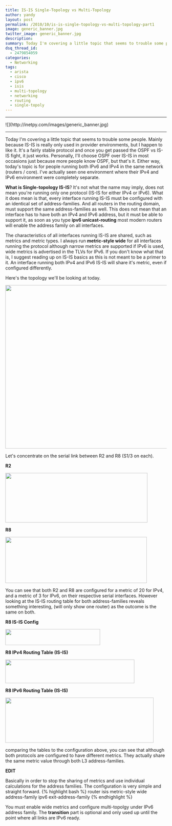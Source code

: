 ```yaml
---
title: IS-IS Single-Topology vs Multi-Topology
author: yandy
layout: post
permalink: /2010/10/is-is-single-topology-vs-multi-topology-part1
image: generic_banner.jpg
twitter_image: generic_banner.jpg
description: 
summary: Today I'm covering a little topic that seems to trouble some people. Mainly because IS-IS is really only used in provider environments, but I happen to like it. It's a fairly stable protocol and once you get passed the OSPF vs IS-IS fight, it just works. Personally, I'll choose OSPF over IS-IS in most occasions just because more people know OSPF, but that's it....
dsq_thread_id:
  - 2479854059
categories:
  - Networking
tags:
  - arista
  - cisco
  - ipv6
  - isis
  - multi-topology
  - networking
  - routing
  - single-topoly
---
```

<hr>
![](http://inetpy.com/images/generic_banner.jpg)
<hr>

Today I'm covering a little topic that seems to trouble some people. Mainly because IS-IS is really only used in provider environments, but I happen to like it. It's a fairly stable protocol and once you get passed the OSPF vs IS-IS fight, it just works. Personally, I'll choose OSPF over IS-IS in most occasions just because more people know OSPF, but that's it. Either way, today's topic is for people running both IPv6 and IPv4 in the same network (routers / core). I've actually seen one environment where their IPv4 and IPv6 environment were completely separate.
<!--more-->

**What is Single-topology IS-IS**? It's not what the name may imply, does not mean you're running only one protocol (IS-IS for either IPv4 or IPv6). What it does mean is that, every interface running IS-IS must be configured with an identical set of address-families. And all routers in the routing domain, must support the same address-families as well. This does not mean that an interface has to have both an IPv4 and IPv6 address, but it must be able to support it, as soon as you type **ipv6 unicast-routing** most modern routers will enable the address family on all interfaces.

The characteristics of all interfaces running IS-IS are shared, such as metrics and metric types. I always run **metric-style wide** for all interfaces running the protocol although narrow metrics are supported if IPv6 is used, wide metrics is advertised in the TLVs for IPv6. If you don't know what that is, I suggest reading up on IS-IS basics as this is not meant to be a primer to it. An interface running both IPv4 and IPv6 IS-IS will share it's metric, even if configured differently.

Here's the topology we'll be looking at today. 
<p></p>
<a href="{{ site.url }}/assets/images/is-is.png"><img class="aligncenter" title="IS-IS" alt="" src="{{ site.url }}/assets/images/is-is.png" width="679" height="511" /></a>

Let's concentrate on the serial link between R2 and R8 (S1/3 on each).

**R2**
<p></p>
<a href="{{ site.url }}/assets/images/r2-s1-3.png"><img class="alignnone" title="r2" alt="" src="{{ site.url }}/assets/images/r2-s1-3.png" width="444" height="155" /></a>

**R8**
<p></p>
<a href="{{ site.url }}/assets/images/r8-s1-3.png"><img class="alignnone" title="r8" alt="" src="{{ site.url }}/assets/images/r8-s1-3.png" width="442" height="144" /></a>

You can see that both R2 and R8 are configured for a metric of 20 for IPv4, and a metric of 3 for IPv6, on their respective serial interfaces. However looking at the IS-IS routing table for both address-families reveals something interesting, (will only show one router) as the outcome is the same on both.
  </p>
  
**R8 IS-IS Config**
<p></p>
<a href="{{ site.url }}/assets/images/r8-isis-config.png"><img class="alignnone" title="r8 isis config" alt="" src="{{ site.url }}/assets/images/r8-isis-config.png" width="296" height="50" /></a>

**R8 IPv4 Routing Table (IS-IS)**
<p></p>
<a href="{{ site.url }}/assets/images/r8-ipv4-table.png"><img class="alignnone" title="R8-ipv4-table" alt="" src="{{ site.url }}/assets/images/r8-ipv4-table.png" width="403" height="74" /></a>
  
**R8 IPv6 Routing Table (IS-IS)**
<p></p>
<a href="{{ site.url }}/assets/images/r8-ipv6-table.png"><img class="alignnone" title="r8-ipv6-table-isis" alt="" src="{{ site.url }}/assets/images/r8-ipv6-table.png" width="463" height="141" /></a>

comparing the tables to the configuration above, you can see that although both protocols are configured to have different metrics. They actually share the same metric value through both L3 address-families.
  
**EDIT**
  
Basically in order to stop the sharing of metrics and use individual calculations for the address families. The configuration is very simple and straight forward.
  {% highlight bash %}
router isis
    metric-style wide
    address-family ipv6
      exit-address-family
{% endhighlight %}

You must enable wide metrics and configure multi-topolgy under IPv6 address family. The  **transition** part is optional and only used up until the point where all links are IPv6 ready.
